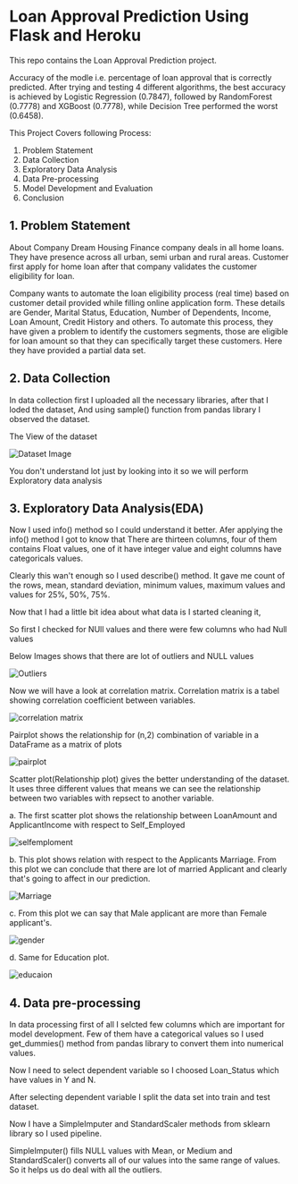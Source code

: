 # Loan Approval Prediction Using Flask and Heroku

This repo contains the Loan Approval Prediction project.

Accuracy of the modle i.e. percentage of loan approval that is correctly predicted. After trying and testing 4 different algorithms, the best accuracy is achieved by Logistic Regression (0.7847), followed by RandomForest (0.7778) and XGBoost (0.7778), while Decision Tree performed the worst (0.6458).

This Project Covers following Process:

1. Problem Statement
2. Data Collection
3. Exploratory Data Analysis
4. Data Pre-processing 
5. Model Development and Evaluation
6. Conclusion


## 1. Problem Statement
About Company
Dream Housing Finance company deals in all home loans. They have presence across all urban, semi urban and rural areas. Customer first apply for home loan after that company validates the customer eligibility for loan.

Company wants to automate the loan eligibility process (real time) based on customer detail provided while filling online application form. These details are Gender, Marital Status, Education, Number of Dependents, Income, Loan Amount, Credit History and others. To automate this process, they have given a problem to identify the customers segments, those are eligible for loan amount so that they can specifically target these customers. Here they have provided a partial data set.


## 2. Data Collection
In data collection first I uploaded all the necessary libraries, after that I loded the dataset, And using sample() function from pandas library I observed the dataset.

The View of the dataset

![Dataset Image](Images/dataset.png)

You don't understand lot just by looking into it so we will perform Exploratory data analysis


## 3. Exploratory Data Analysis(EDA)
Now I used info() method so I could understand it better. Afer applying the info() method I got to know that There are thirteen columns, four of them contains Float values, one of it have integer value and eight columns have categoricals values.

Clearly this wan't enough so I used describe() method. It gave me count of the rows, mean, standard deviation, minimum values, maximum values and values for 25%, 50%, 75%.

Now that I had a little bit idea about what data is I started cleaning it,

So first I checked for NUll values and there were few columns who had Null values

Below Images shows that there are lot of outliers and NULL values

![Outliers](Images/loanammount.png)

Now we will have a look at correlation matrix. Correlation matrix is a tabel showing correlation coefficient between variables.

![correlation matrix](Images/correlationmatrix.png)

Pairplot shows the relationship for (n,2) combination of variable in a DataFrame as a matrix of plots

![pairplot](Images/paitplot.png)

Scatter plot(Relationship plot) gives the better understanding of the dataset. It uses three different values that means we can see the relationship between two variables with repsect to another variable.

a. The first scatter plot shows the relationship between LoanAmount and ApplicantIncome with respect to Self_Employed

![selfemploment](Images/selfemployed.png)

b. This plot shows relation with respect to the Applicants Marriage. From this plot we can conclude that there are lot of married Applicant and clearly that's going to affect in our prediction.

![Marriage](Images/married.png)

c. From this plot we can say that Male applicant are more than Female applicant's.

![gender](Images/gender.png)

d. Same for Education plot.

![educaion](Images/education.png)


## 4. Data pre-processing
In data processing first of all I selcted few columns which are important for model development. Few of them have a categorical values so I used get_dummies() method from pandas library to convert them into numerical values.

Now I need to select dependent variable so I choosed Loan_Status which have values in Y and N.

After selecting dependent variable I split the data set into train and test dataset.

Now I have a SimpleImputer and StandardScaler methods from sklearn library so I used pipeline.

SimpleImputer() fills NULL values with Mean, or Medium and StandardScaler() converts all of our values into the same range of values. So it helps us do deal with all the outliers.
